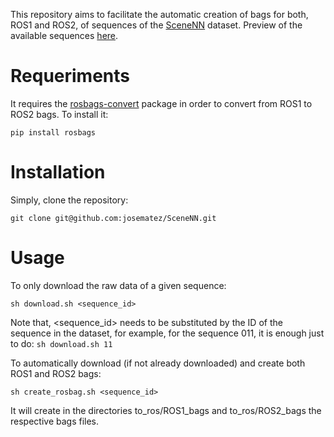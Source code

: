 This repository aims to facilitate the automatic creation of bags for both, ROS1 and ROS2, of sequences of the [SceneNN](https://hkust-vgd.github.io/scenenn/) dataset. Preview of the available sequences [here](https://hkust-vgd.ust.hk/scenenn/home/webgl/).

# Requeriments

It requires the [rosbags-convert](https://pypi.org/project/rosbags/) package in order to convert from ROS1 to ROS2 bags. To install it:

```
pip install rosbags
```

# Installation

Simply, clone the repository:

```
git clone git@github.com:josematez/SceneNN.git
```

# Usage

To only download the raw data of a given sequence:

```
sh download.sh <sequence_id>
```
Note that, <sequence_id> needs to be substituted by the ID of the sequence in the dataset, for example, for the sequence 011, it is enough just to do: ```sh download.sh 11```

To automatically download (if not already downloaded) and create both ROS1 and ROS2 bags:

```
sh create_rosbag.sh <sequence_id>
```

It will create in the directories to_ros/ROS1_bags and to_ros/ROS2_bags the respective bags files.
